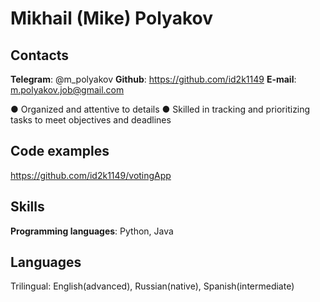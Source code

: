 # Mikhail (Mike) Polyakov

## Contacts
**Telegram**: @m_polyakov
**Github**: https://github.com/id2k1149
**E-mail**: m.polyakov.job@gmail.com

●	Organized and attentive to details
●	Skilled in tracking and prioritizing tasks to meet objectives and deadlines

## Code examples
https://github.com/id2k1149/votingApp

## Skills
**Programming languages**: Python, Java

## Languages
Trilingual: English(advanced), Russian(native), Spanish(intermediate)
